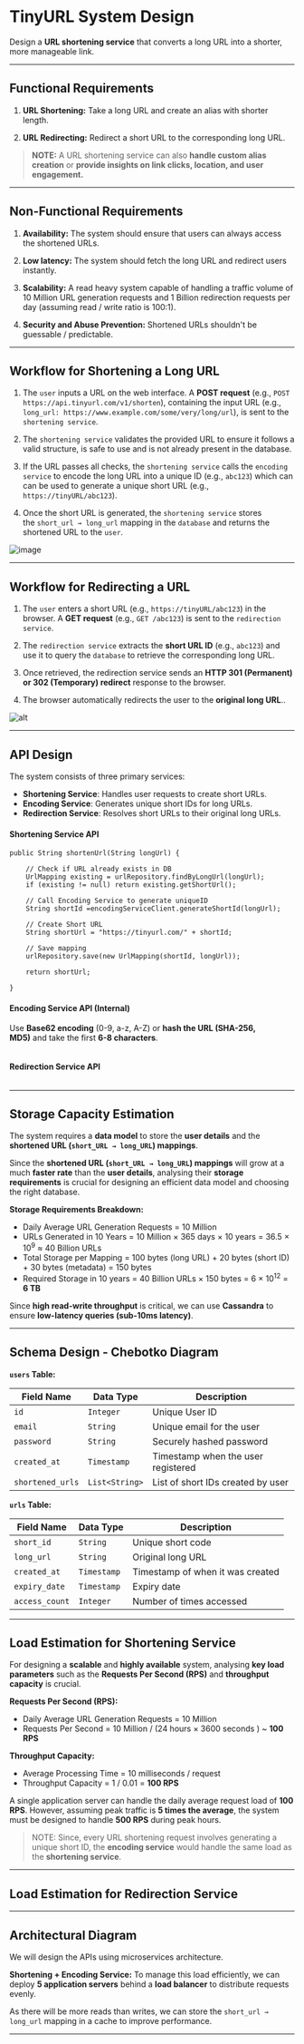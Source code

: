 # TinyURL System Design

Design a **URL shortening service** that converts a long URL into a shorter, more manageable link. 

---
## Functional Requirements

1. **URL Shortening:** Take a long URL and create an alias with shorter length.

2. **URL Redirecting:** Redirect a short URL to the corresponding long URL.

> **NOTE:** A URL shortening service can also **handle custom alias creation** or **provide insights on link clicks, location, and user engagement.**

---
## Non-Functional Requirements

1. **Availability:** The system should ensure that users can always access the shortened URLs.

2. **Low latency:** The system should fetch the long URL and redirect users instantly.

3. **Scalability:** A read heavy system capable of handling a traffic volume of 10 Million URL generation requests and 1 Billion redirection requests per day (assuming read / write ratio is 100:1).

4. **Security and Abuse Prevention:** Shortened URLs shouldn't be guessable / predictable.

---
## Workflow for Shortening a Long URL

1. The `user` inputs a URL on the web interface. A **POST request** (e.g., `POST https://api.tinyurl.com/v1/shorten`), containing the input URL (e.g., `long_url: https://www.example.com/some/very/long/url`), is sent to the `shortening service`.

2. The `shortening service` validates the provided URL to ensure it follows a valid structure, is safe to use and is not already present in the database.

3. If the URL passes all checks, the `shortening service` calls the `encoding service` to encode the long URL into a unique ID (e.g., `abc123`) which can can be used to generate a unique short URL (e.g., `https://tinyURL/abc123`).

4. Once the short URL is generated, the `shortening service` stores the `short_url → long_url` mapping in the `database` and returns the shortened URL to the `user`.

![image](url-shortening-sequence.png)

---
## Workflow for Redirecting a URL

1. The `user` enters a short URL (e.g., `https://tinyURL/abc123`) in the browser. A **GET request** (e.g., `GET /abc123`) is sent to the `redirection service`.

2. The `redirection service` extracts the **short URL ID** (e.g., `abc123`) and use it to query the `database` to retrieve the corresponding long URL.

3. Once retrieved, the redirection service sends an **HTTP 301 (Permanent) or 302 (Temporary) redirect** response to the browser.

4. The browser automatically redirects the user to the **original long URL**..

![alt](redirection-service-workflow.png)

---
## API Design

The system consists of three primary services:

- **Shortening Service**: Handles user requests to create short URLs.
- **Encoding Service**: Generates unique short IDs for long URLs.
- **Redirection Service**: Resolves short URLs to their original long URLs.

#### Shortening Service API

```
public String shortenUrl(String longUrl) {

	// Check if URL already exists in DB
	UrlMapping existing = urlRepository.findByLongUrl(longUrl); 
	if (existing != null) return existing.getShortUrl(); 
	
	// Call Encoding Service to generate uniqueID 
	String shortId =encodingServiceClient.generateShortId(longUrl); 
	
	// Create Short URL 
	String shortUrl = "https://tinyurl.com/" + shortId; 
	
	// Save mapping 
	urlRepository.save(new UrlMapping(shortId, longUrl)); 
	
	return shortUrl;
	
}
```

#### Encoding Service API (Internal)

Use **Base62 encoding** (0-9, a-z, A-Z) or **hash the URL (SHA-256, MD5)** and take the first **6-8 characters**.

```
```

#### Redirection Service API

```
```

---
## Storage Capacity Estimation

The system requires a **data model** to store the **user details** and the **shortened URL (`short_URL → long_URL`) mappings**.

Since the **shortened URL (`short_URL → long_URL`) mappings** will grow at a much **faster rate** than the **user details**, analysing their **storage requirements** is crucial for designing an efficient data model and choosing the right database.

**Storage Requirements Breakdown:**
- Daily Average URL Generation Requests = 10 Million
- URLs Generated in 10 Years = 10 Million × 365 days × 10 years = 36.5 × 10<sup>9</sup> ≈ 40 Billion URLs
- Total Storage per Mapping = 100 bytes (long URL) + 20 bytes (short ID) + 30 bytes (metadata) = 150 bytes
- Required Storage in 10 years = 40 Billion URLs × 150 bytes = 6 × 10<sup>12</sup> = **6 TB**

Since **high read-write throughput** is critical, we can use **Cassandra** to ensure **low-latency queries (sub-10ms latency)**.

---
## Schema Design - Chebotko Diagram

**`users` Table:**

| **Field Name**   | **Data Type**  | **Description**                    |
| ---------------- | -------------- | ---------------------------------- |
| `id`             | `Integer`      | Unique User ID                     |
| `email`          | `String`       | Unique email for the user          |
| `password`       | `String`       | Securely hashed password           |
| `created_at`     | `Timestamp`    | Timestamp when the user registered |
| `shortened_urls` | `List<String>` | List of short IDs created by user  |

**`urls` Table:**

| Field Name     | Data Type   | Description                      |
| -------------- | ----------- | -------------------------------- |
| `short_id`     | `String`    | Unique short code                |
| `long_url`     | `String`    | Original long URL                |
| `created_at`   | `Timestamp` | Timestamp of when it was created |
| `expiry_date`  | `Timestamp` | Expiry date                      |
| `access_count` | `Integer`   | Number of times accessed         |

---
## Load Estimation for Shortening Service

For designing a **scalable** and **highly available** system, analysing **key load parameters** such as the **Requests Per Second (RPS)** and **throughput capacity** is crucial.

**Requests Per Second (RPS):**
- Daily Average URL Generation Requests = 10 Million
- Requests Per Second = 10 Million / (24 hours × 3600 seconds ) ~ **100 RPS**

**Throughput Capacity:**
- Average Processing Time = 10 milliseconds / request
- Throughput Capacity = 1 / 0.01 = **100 RPS**

A single application server can handle the daily average request load of **100 RPS**. However, assuming peak traffic is **5 times the average**, the system must be designed to handle **500 RPS** during peak hours.

> NOTE: Since, every URL shortening request involves generating a unique short ID, the **encoding service** would handle the same load as the **shortening service**.

---
## Load Estimation for Redirection Service

---
## Architectural Diagram

We will design the APIs using microservices architecture.

**Shortening + Encoding Service:** To manage this load efficiently, we can deploy **5 application servers** behind a **load balancer** to distribute requests evenly.

As there will be more reads than writes, we can store the `short_url → long_url` mapping in a cache to improve performance.

---

